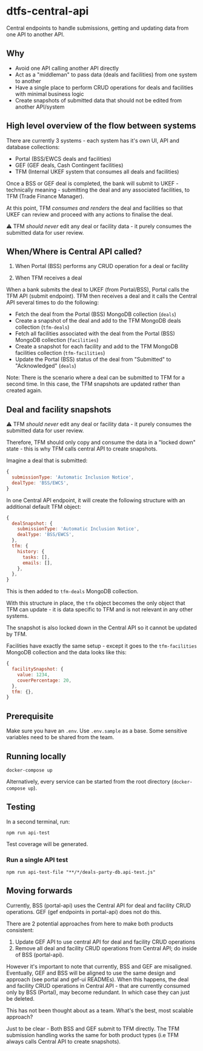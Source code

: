 # dtfs-central-api

Central endpoints to handle submissions, getting and updating data from one API to another API.

## Why

- Avoid one API calling another API directly
- Act as a "middleman" to pass data (deals and facilities) from one system to another
- Have a single place to perform CRUD operations for deals and facilities with minimal business logic
- Create snapshots of submitted data that should not be edited from another API/system

## High level overview of the flow between systems

There are currently 3 systems - each system has it's own UI, API and database collections:

- Portal (BSS/EWCS deals and facilities)
- GEF (GEF deals, Cash Contingent facilities)
- TFM (Internal UKEF system that consumes all deals and facilities)

Once a BSS or GEF deal is completed, the bank will submit to UKEF - technically meaning - submitting the deal and any associated facilities, to TFM (Trade Finance Manager).

At this point, TFM _consumes and renders_ the deal and facilities so that UKEF can review and proceed with any actions to finalise the deal.

:warning: TFM *should never* edit any deal or facility data - it purely consumes the submitted data for user review.

## When/Where is Central API called?

1) When Portal (BSS) performs any CRUD operation for a deal or facility

2) When TFM receives a deal

When a bank submits the deal to UKEF (from Portal/BSS), Portal calls the TFM API (submit endpoint). TFM then receives a deal and it calls the Central API several times to do the following:

- Fetch the deal from the Portal (BSS) MongoDB collection (`deals`)
- Create a snapshot of the deal and add to the TFM MongoDB deals collection (`tfm-deals`)
- Fetch all facilities associated with the deal from the Portal (BSS) MongoDB collection (`facilities`)
- Create a snapshot for each facility and add to the TFM MongoDB facilities collection (`tfm-facilities`)
- Update the Portal (BSS) status of the deal from "Submitted" to "Acknowledged" (`deals`)

Note: There is the scenario where a deal can be submitted to TFM for a second time. In this case, the TFM snapshots are updated rather than created again.

## Deal and facility snapshots

:warning: TFM *should never* edit any deal or facility data - it purely consumes the submitted data for user review.

Therefore, TFM should only copy and consume the data in a "locked down" state - this is why TFM calls central API to create snapshots.

Imagine a deal that is submitted:

```js
{
  submissionType: 'Automatic Inclusion Notice',
  dealType: 'BSS/EWCS',
}
```

In one Central API endpoint, it will create the following structure with an additional default TFM object:

```js
{
  dealSnapshot: {
    submissionType: 'Automatic Inclusion Notice',
    dealType: 'BSS/EWCS',
  },
  tfm: {
    history: {
      tasks: [],
      emails: [],
    },
  },
}
```

This is then added to `tfm-deals` MongoDB collection.

With this structure in place, the `tfm` object becomes the only object that TFM can update - it is data specific to TFM and is not relevant in any other systems.

The snapshot is also locked down in the Central API so it cannot be updated by TFM.

Facilities have exactly the same setup - except it goes to the `tfm-facilities` MongoDB collection and the data looks like this:

```js
{
  facilitySnapshot: {
    value: 1234,
    coverPercentage: 20,
  },
  tfm: {},
}
```

## Prerequisite

Make sure you have an `.env`. Use `.env.sample` as a base. Some sensitive variables need to be shared from the team.

## Running locally

```shell
docker-compose up
```

Alternatively, every service can be started from the root directory (`docker-compose up`).

## Testing

In a second terminal, run:

```shell
npm run api-test
```

Test coverage will be generated.

### **Run a single API test**

```shell
npm run api-test-file "**/*/deals-party-db.api-test.js"
```

## Moving forwards

Currently, BSS (portal-api) uses the Central API for deal and facility CRUD operations. GEF (gef endpoints in portal-api) does not do this.

There are 2 potential approaches from here to make both products consistent:

1) Update GEF API to use central API for deal and facility CRUD operations
2) Remove all deal and facility CRUD operations from Central API; do inside of BSS (portal-api).

However it's important to note that currently, BSS and GEF are misaligned. Eventually, GEF and BSS will be aligned to use the same design and approach (see portal and gef-ui READMEs). When this happens, the deal and facility CRUD operations in Central API - that are currently consumed only by BSS (Portal), may become redundant. In which case they can just be deleted.

This has not been thought about as a team. What's the best, most scalable approach?

Just to be clear - Both BSS and GEF submit to TFM directly. The TFM submission handling works the same for both product types (i.e TFM always calls Central API to create snapshots).
